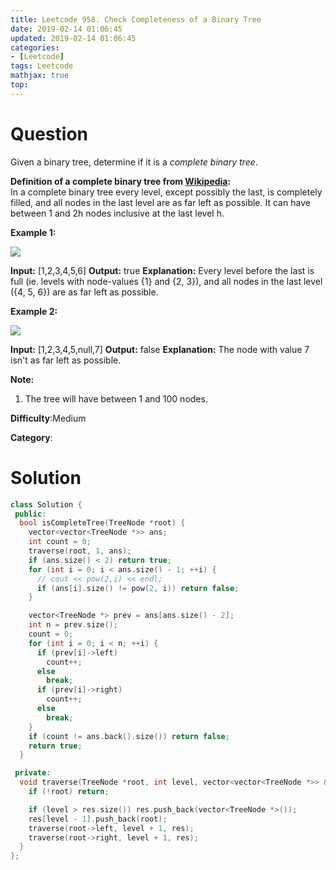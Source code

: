 ```yaml
---
title: Leetcode 958. Check Completeness of a Binary Tree
date: 2019-02-14 01:06:45
updated: 2019-02-14 01:06:45
categories: 
- [Leetcode]
tags: Leetcode
mathjax: true
top:
---
```


# Question

Given a binary tree, determine if it is a  _complete binary tree_.

**Definition of a complete binary tree from  [Wikipedia](http://en.wikipedia.org/wiki/Binary_tree#Types_of_binary_trees):**  
In a complete binary tree every level, except possibly the last, is completely filled, and all nodes in the last level are as far left as possible. It can have between 1 and 2h  nodes inclusive at the last level h.

**Example 1:**

**![](https://assets.leetcode.com/uploads/2018/12/15/complete-binary-tree-1.png)**

**Input:** [1,2,3,4,5,6]
**Output:** true
**Explanation:** Every level before the last is full (ie. levels with node-values {1} and {2, 3}), and all nodes in the last level ({4, 5, 6}) are as far left as possible.

**Example 2:**

**![](https://assets.leetcode.com/uploads/2018/12/15/complete-binary-tree-2.png)**

**Input:** [1,2,3,4,5,null,7]
**Output:** false
**Explanation:** The node with value 7 isn't as far left as possible.  

**Note:**

1.  The tree will have between 1 and 100 nodes.

**Difficulty**:Medium

**Category**:

<!-- more -->

# Solution

```cpp
class Solution {
 public:
  bool isCompleteTree(TreeNode *root) {
    vector<vector<TreeNode *>> ans;
    int count = 0;
    traverse(root, 1, ans);
    if (ans.size() < 2) return true;
    for (int i = 0; i < ans.size() - 1; ++i) {
      // cout << pow(2,i) << endl;
      if (ans[i].size() != pow(2, i)) return false;
    }

    vector<TreeNode *> prev = ans[ans.size() - 2];
    int n = prev.size();
    count = 0;
    for (int i = 0; i < n; ++i) {
      if (prev[i]->left)
        count++;
      else
        break;
      if (prev[i]->right)
        count++;
      else
        break;
    }
    if (count != ans.back().size()) return false;
    return true;
  }

 private:
  void traverse(TreeNode *root, int level, vector<vector<TreeNode *>> &res) {
    if (!root) return;

    if (level > res.size()) res.push_back(vector<TreeNode *>());
    res[level - 1].push_back(root);
    traverse(root->left, level + 1, res);
    traverse(root->right, level + 1, res);
  }
};
```